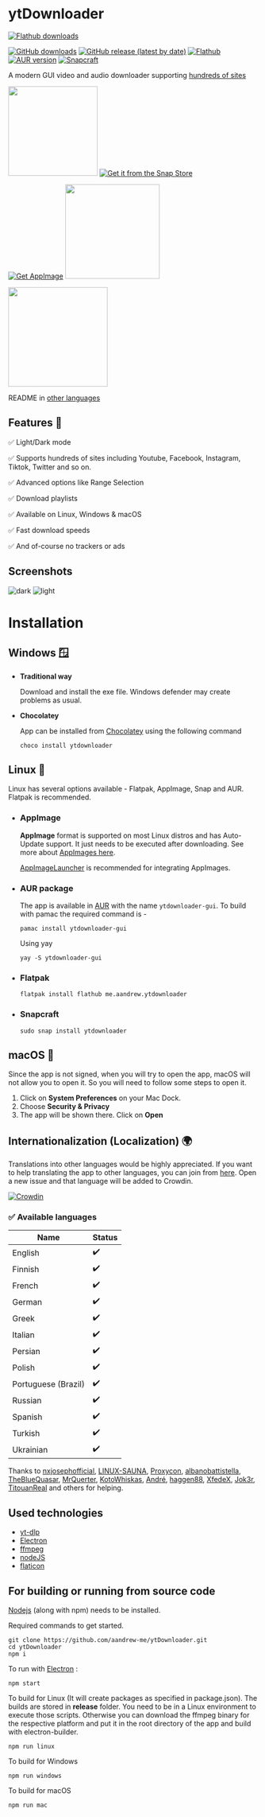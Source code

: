 # ytDownloader 


[![Flathub downloads](https://img.shields.io/endpoint?url=https://flathub-stats-backend.vercel.app/badges/me.aandrew.ytdownloader/shields.io.json)](https://flatstat.mijorus.it/app/me.aandrew.ytdownloader)

[![GitHub downloads](https://img.shields.io/github/downloads/aandrew-me/ytdownloader/total)](https://github.com/aandrew-me/ytDownloader/releases)
[![GitHub release (latest by date)](https://img.shields.io/github/v/release/aandrew-me/ytdownloader?label=latest%20release)](https://github.com/aandrew-me/ytDownloader/releases/latest)
[![Flathub](https://img.shields.io/flathub/v/me.aandrew.ytdownloader)](https://flathub.org/apps/details/me.aandrew.ytdownloader)
[![AUR version](https://img.shields.io/aur/version/ytdownloader-gui)](https://aur.archlinux.org/packages/ytdownloader-gui)
[![Snapcraft](https://badgen.net/snapcraft/v/ytdownloader)](https://snapcraft.io/ytdownloader)

A modern GUI video and audio downloader supporting [hundreds of sites](https://github.com/yt-dlp/yt-dlp/blob/master/supportedsites.md)

<a href="https://flathub.org/apps/details/me.aandrew.ytdownloader"><img src="https://flathub.org/assets/badges/flathub-badge-en.svg" style="width:180px;"></a>
[![Get it from the Snap Store](https://snapcraft.io/static/images/badges/en/snap-store-black.svg)](https://snapcraft.io/ytdownloader)

[![Get AppImage](https://raw.githubusercontent.com/srevinsaju/get-appimage/master/static/badges/get-appimage-branding-blue.png)](https://github.com/aandrew-me/ytDownloader/releases/latest/download/YTDownloader.AppImage)
<a href="https://github.com/aandrew-me/ytDownloader/releases/latest/download/YTDownloader_Win.exe
"><img src="https://user-images.githubusercontent.com/66430340/187172806-a8edd12a-ef58-4a05-96a3-99d7490b42f6.png" style="width:190px;"></a>

<a href="https://github.com/aandrew-me/ytDownloader/releases/latest/download/YTDownloader_Mac.zip"><img src="https://user-images.githubusercontent.com/66430340/189808142-0a4725c6-b167-4afd-98f1-dfcb16bfbd43.png" style="width:200px;"></a>

 README in [other languages](READMES/list.md)

## Features 🚀

✅ Light/Dark mode

✅ Supports hundreds of sites including Youtube, Facebook, Instagram, Tiktok, Twitter and so on.

✅ Advanced options like Range Selection

✅ Download playlists

✅ Available on Linux, Windows & macOS

✅ Fast download speeds

✅ And of-course no trackers or ads

## Screenshots
![dark](https://user-images.githubusercontent.com/66430340/196022794-885e5b90-40d2-4b58-a8fa-74f10c6e470e.png)
![light](https://user-images.githubusercontent.com/66430340/196022796-1215038d-bafb-4450-82b1-7baddd60c0e8.png)


# Installation
## Windows 🪟
- **Traditional way**

    Download and install the exe file. Windows defender may create problems as usual.

- **Chocolatey**
    
    App can be installed from [Chocolatey](https://community.chocolatey.org/packages/ytdownloader) using the following command
    ```
    choco install ytdownloader
    ```


## Linux 🐧

Linux has several options available - Flatpak, AppImage, Snap and AUR.
Flatpak is recommended.
- ### AppImage

    **AppImage** format is supported on most Linux distros and has Auto-Update support.
    It just needs to be executed after downloading. See more about [AppImages here](https://appimage.org/).

    [AppImageLauncher](https://github.com/TheAssassin/AppImageLauncher) is recommended for integrating AppImages.

- ### AUR package
    The app is available in [AUR](https://aur.archlinux.org/packages/ytdownloader-gui) with the name `ytdownloader-gui`. To build with pamac the required command is -
    ```
    pamac install ytdownloader-gui
    ```
    Using yay
    ```
    yay -S ytdownloader-gui
    ```

- ### Flatpak
    ```
    flatpak install flathub me.aandrew.ytdownloader
    ```
- ### Snapcraft
    ```
    sudo snap install ytdownloader
    ```
## macOS 🍎
Since the app is not signed, when you will try to open the app, macOS will not allow you to open it. So you will need to follow some steps to open it.

1. Click on **System Preferences** on your Mac Dock.
2. Choose **Security & Privacy**
3. The app will be shown there. Click on **Open**

## Internationalization (Localization) 🌍
Translations into other languages would be highly appreciated. If you want to help translating the app to other languages, you can join from [here](https://crwd.in/ytdownloader). Open a new issue and that language will be added to Crowdin.

[![Crowdin](https://badges.crowdin.net/ytdownloader/localized.svg)](https://crowdin.com/project/ytdownloader)
### ✅ Available languages

|Name |Status |
|--|--|
|English  | ✔️ |
|Finnish | ✔️ |
|French | ✔️ |
|German | ✔️ |
|Greek | ✔️ |
|Italian  | ✔️ |
|Persian | ✔️ |
|Polish | ✔️ |
|Portuguese (Brazil) | ✔️ |
|Russian | ✔️ |
|Spanish | ✔️ |
| Turkish | ✔️ |
| Ukrainian | ✔️ |

Thanks to [nxjosephofficial](https://github.com/nxjosephofficial), [LINUX-SAUNA](https://t.me/linuxsauna), [Proxycon](https://github.com/proxycon), [albanobattistella](https://github.com/albanobattistella), [TheBlueQuasar](https://github.com/TheBlueQuasar), [MrQuerter](https://github.com/MrQuerter), [KotoWhiskas](https://github.com/KotoWhiskas), [André](https://github.com/andre1828), [haggen88](https://github.com/haggen88), [XfedeX](https://github.com/XfedeX), [Jok3r](https://github.com/th3knv), [TitouanReal](https://github.com/TitouanReal) and others for helping.
## Used technologies
- [yt-dlp](https://github.com/yt-dlp/yt-dlp)
- [Electron](https://www.electronjs.org/)
- [ffmpeg](https://ffmpeg.org/)
- [nodeJS](https://nodejs.org/en/)
- [flaticon](https://www.flaticon.com/)

## For building or running from source code

[Nodejs](https://nodejs.org/) (along with npm) needs to be installed.

Required commands to get started.
```
git clone https://github.com/aandrew-me/ytDownloader.git
cd ytDownloader
npm i
```

To run with [Electron](https://www.electronjs.org/) :
```
npm start
```
To build for Linux (It will create packages as specified in package.json). The builds are stored in **release** folder. You need to be in a Linux environment to execute those scripts. Otherwise you can download the ffmpeg binary for the respective platform and put it in the root directory of the app and build with electron-builder.
```
npm run linux
```
To build for Windows
```
npm run windows
```
To build for macOS
```
npm run mac
```
